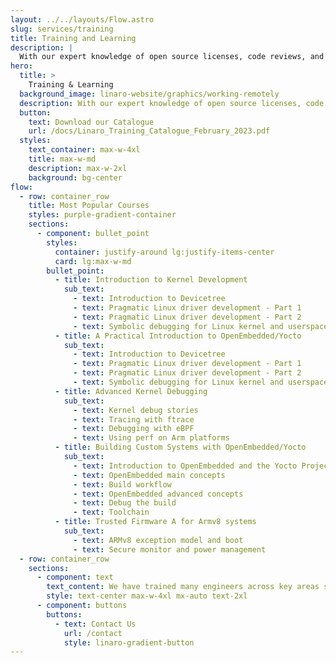 ```yaml
---
layout: ../../layouts/Flow.astro
slug: services/training
title: Training and Learning
description: |
  With our expert knowledge of open source licenses, code reviews, and hands-on Linux training, we help companies eliminate risk, achieve compliance, and build strong relationships with open source communities. Our customized training courses cover a wide range of topics and can be tailored to meet the specific needs of your team. Gain the skills and expertise to embrace emerging technologies and best practices in the world of Linux and Arm technology.
hero:
  title: >
    Training & Learning
  background_image: linaro-website/graphics/working-remotely
  description: With our expert knowledge of open source licenses, code reviews, and hands-on Linux training, we help companies eliminate risk, achieve compliance, and build strong relationships with open source communities. Our customized training courses cover a wide range of topics and can be tailored to meet the specific needs of your team. Gain the skills and expertise to embrace emerging technologies and best practices in the world of Linux and Arm technology.
  button:
    text: Download our Catalogue
    url: /docs/Linaro_Training_Catalogue_February_2023.pdf
  styles:
    text_container: max-w-4xl
    title: max-w-md
    description: max-w-2xl
    background: bg-center
flow:
  - row: container_row
    title: Most Popular Courses
    styles: purple-gradient-container
    sections:
      - component: bullet_point
        styles:
          container: justify-around lg:justify-items-center
          card: lg:max-w-md
        bullet_point:
          - title: Introduction to Kernel Development
            sub_text:
              - text: Introduction to Devicetree
              - text: Pragmatic Linux driver development - Part 1
              - text: Pragmatic Linux driver development - Part 2
              - text: Symbolic debugging for Linux kernel and userspace
          - title: A Practical Introduction to OpenEmbedded/Yocto
            sub_text:
              - text: Introduction to Devicetree
              - text: Pragmatic Linux driver development - Part 1
              - text: Pragmatic Linux driver development - Part 2
              - text: Symbolic debugging for Linux kernel and userspace
          - title: Advanced Kernel Debugging
            sub_text:
              - text: Kernel debug stories
              - text: Tracing with ftrace
              - text: Debugging with eBPF
              - text: Using perf on Arm platforms
          - title: Building Custom Systems with OpenEmbedded/Yocto
            sub_text:
              - text: Introduction to OpenEmbedded and the Yocto Project
              - text: OpenEmbedded main concepts
              - text: Build workflow
              - text: OpenEmbedded advanced concepts
              - text: Debug the build
              - text: Toolchain
          - title: Trusted Firmware A for Armv8 systems
            sub_text:
              - text: ARMv8 exception model and boot
              - text: Secure monitor and power management
  - row: container_row
    sections:
      - component: text
        text_content: We have trained many engineers across key areas such as OP-TEE, Energy Aware Scheduler, Arm Trusted Firmware, Power Management and Open Source development to name but a few.
        style: text-center max-w-4xl mx-auto text-2xl
      - component: buttons
        buttons:
          - text: Contact Us
            url: /contact
            style: linaro-gradient-button
---
```

